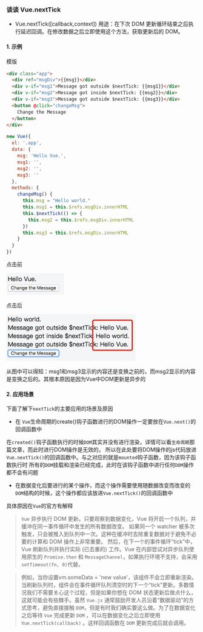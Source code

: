 ###  谈谈 Vue.nextTick

* Vue.nextTick([callback,context]) 
用途：在下次 DOM 更新循环结束之后执行延迟回调。在修改数据之后立即使用这个方法，获取更新后的 DOM。

#### 1. 示例

模版

```html
<div class="app">
  <div ref="msgDiv">{{msg}}</div>
  <div v-if="msg1">Message got outside $nextTick: {{msg1}}</div>
  <div v-if="msg2">Message got inside $nextTick: {{msg2}}</div>
  <div v-if="msg3">Message got outside $nextTick: {{msg3}}</div>
  <button @click="changeMsg">
    Change the Message
  </button>
</div>
```

```js
new Vue({
  el: '.app',
  data: {
    msg: 'Hello Vue.',
    msg1: '',
    msg2: '',
    msg3: ''
  },
  methods: {
    changeMsg() {
      this.msg = "Hello world."
      this.msg1 = this.$refs.msgDiv.innerHTML
      this.$nextTick(() => {
        this.msg2 = this.$refs.msgDiv.innerHTML
      })
      this.msg3 = this.$refs.msgDiv.innerHTML
    }
  }
})
```

点击前

![图盘1](./img/nextTick/nexttick-1.png)

点击后

![图盘2](./img/nextTick/nexttick-2.png)

从图中可以得知：msg1和msg3显示的内容还是变换之前的，而msg2显示的内容是变换之后的。其根本原因是因为Vue中DOM更新是异步的

#### 2. 应用场景
下面了解下`nextTick`的主要应用的场景及原因

* 在 `Vue`生命周期的create()钩子函数进行的DOM操作一定要放在`Vue.next()`的回调函数中

在`created()`钩子函数执行的时候`DOM`其实并没有进行渲染，详情可以看`生命周期`那篇文章，而此时进行DOM操作是无效的，
所以在此处要将DOM操作的js代码放进 `Vue.nextTick()`的回调函数中。与之对应的就是`mounted`钩子函数，因为该钩子函数执行时
所有的`DOM`挂载和渲染已经完成，此时在该钩子函数中进行任何`DOM`操作都不会有问题

* 在数据变化后要进行的某个操作，而这个操作需要使用随数据改变而改变的`DOM`结构的时候，这个操作都应该放进`Vue.nextTick()`的回调函数中


具体原因在`Vue`的官方有解释

>`Vue` 异步执行 DOM 更新。只要观察到数据变化，Vue 将开启一个队列，并缓冲在同一事件循环中发生的所有数据改变。
如果同一个 watcher 被多次触发，只会被推入到队列中一次。这种在缓冲时去除重复数据对于避免不必要的计算和 DOM 操作上非常重要。
然后，在下一个的事件循环“tick”中，Vue 刷新队列并执行实际 (已去重的) 工作。Vue 在内部尝试对异步队列使用原生的 `Promise.then` 和 `MessageChannel`，如果执行环境不支持，会采用 `setTimeout(fn, 0)`代替。

> 例如，当你设置vm.someData = 'new value'，该组件不会立即重新渲染。当刷新队列时，组件会在事件循环队列清空时的下一个“tick”更新。多数情况我们不需要关心这个过程，但是如果你想在 DOM 状态更新后做点什么，这就可能会有些棘手。虽然 `Vue.js` 通常鼓励开发人员沿着“数据驱动”的方式思考，避免直接接触 `DOM`，但是有时我们确实要这么做。为了在数据变化之后等待 `Vue` 完成更新 `DOM` ，可以在数据变化之后立即使用`Vue.nextTick(callback)` 。这样回调函数在 `DOM` 更新完成后就会调用。








